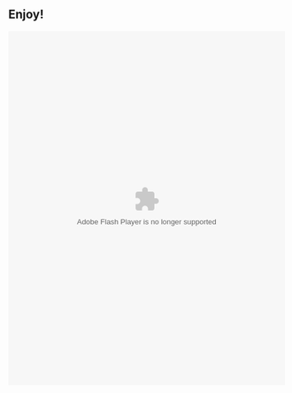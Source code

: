 ## Enjoy!

<object classid="clsid:D27CDB6E-AE6D-11cf-96B8-444553540000" codebase="http://fpdownload.macromedia.com/pub/shockwave/cabs/flash/swflash.cab#version=8,0,0,0" width="500" height="640">
<param name="movie" value="https://github.com/Garfolm/PaisanoRacing/GarfolmRacing.swf" />
<param name="quality" value="high" />
<param name="allowScriptAccess" value="always" />
<param name="wmode" value="transparent">
<embed src="https://github.com/Garfolm/PaisanoRacing/GarfolmRacing.swf"
quality="high"
type="application/x-shockwave-flash"
WMODE="transparent"
width="500"
height="640"
pluginspage="http://www.macromedia.com/go/getflashplayer"
allowScriptAccess="always" />
</object>
